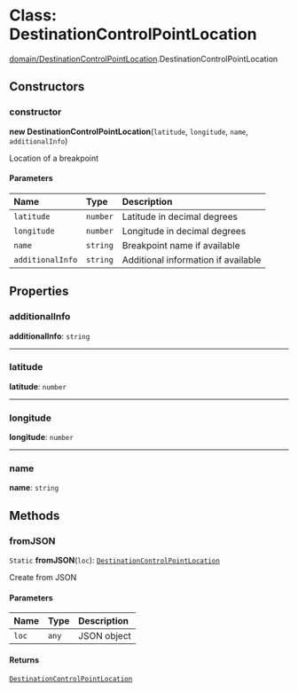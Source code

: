 # Class: DestinationControlPointLocation

[domain/DestinationControlPointLocation](../modules/domain_DestinationControlPointLocation.md).DestinationControlPointLocation

## Constructors

### constructor

**new DestinationControlPointLocation**(`latitude`, `longitude`, `name`, `additionalInfo`)

Location of a breakpoint

#### Parameters

| Name | Type | Description |
| :------ | :------ | :------ |
| `latitude` | `number` | Latitude in decimal degrees |
| `longitude` | `number` | Longitude in decimal degrees |
| `name` | `string` | Breakpoint name if available |
| `additionalInfo` | `string` | Additional information if available |

## Properties

### additionalInfo

 **additionalInfo**: `string`

___

### latitude

 **latitude**: `number`

___

### longitude

 **longitude**: `number`

___

### name

 **name**: `string`

## Methods

### fromJSON

`Static` **fromJSON**(`loc`): [`DestinationControlPointLocation`](domain_DestinationControlPointLocation.DestinationControlPointLocation.md)

Create from JSON

#### Parameters

| Name | Type | Description |
| :------ | :------ | :------ |
| `loc` | `any` | JSON object |

#### Returns

[`DestinationControlPointLocation`](domain_DestinationControlPointLocation.DestinationControlPointLocation.md)
